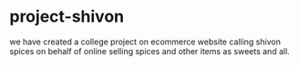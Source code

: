 # project-shivon

we have created a college project on ecommerce website calling shivon spices on behalf of online selling spices and other items as sweets and all.
